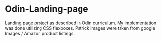 # Odin-Landing-page
Landing page project as described in Odin curriculum.
My implementation was done utilizing CSS flexboxes.
Patrick images were taken from google Images / Amazon product listings.